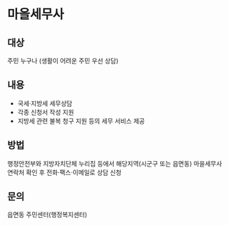 # 마을세무사

## 대상
주민 누구나 (생활이 어려운 주민 우선 상담)

## 내용
- 국세·지방세 세무상담
- 각종 신청서 작성 지원
- 지방세 관련 불복 청구 지원 등의 세무 서비스 제공

## 방법
행정안전부와 지방자치단체 누리집 등에서 해당지역(시군구 또는 읍면동) 마을세무사 연락처 확인 후 전화·팩스·이메일로 상담 신청

## 문의
읍면동 주민센터(행정복지센터)
